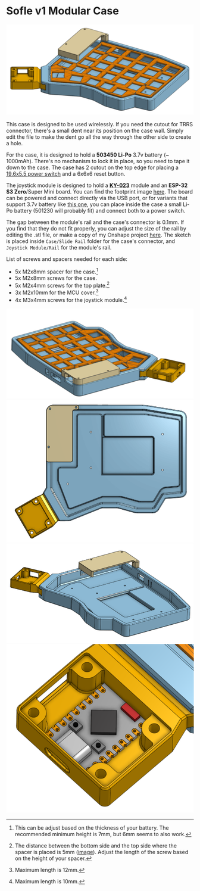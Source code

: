 # Sofle v1 Modular Case

![](img/01.png)

This case is designed to be used wirelessly. If you need the cutout for TRRS connector, there's a small dent near its position on the case wall. Simply edit the file to make the dent go all the way through the other side to create a hole.

For the case, it is designed to hold a **503450 Li-Po** 3.7v battery (~ 1000mAh). There's no mechanism to lock it in place, so you need to tape it down to the case. The case has 2 cutout on the top edge for placing a [19.6x5.5 power switch](img/power_switch_footprint.jpg) and a 6x6x6 reset button.

The joystick module is designed to hold a **[KY-023](https://arduinomodules.info/ky-023-joystick-dual-axis-module/)** module and an **ESP-32 S3 Zero**/Super Mini board. You can find the footprint image [here](img/esp32-zero-footprint.jpg). The board can be powered and connect directly via the USB port, or for variants that support 3.7v battery like [this one](https://vn.shp.ee/Lcttqmr), you can place inside the case a small Li-Po battery (501230 will probably fit) and connect both to a power switch.

The gap between the module's rail and the case's connector is 0.1mm. If you find that they do not fit properly, you can adjust the size of the rail by editing the .stl file, or make a copy of my Onshape project [here](https://cad.onshape.com/documents/8e4b67d99ebe6a9953b51236/w/fc37eb56f099d0099efda1f7). The sketch is placed inside `Case/Slide Rail` folder for the case's connector, and `Joystick Module/Rail` for the module's rail.

List of screws and spacers needed for each side:

-   5x M2x8mm spacer for the case.[^1]
-   5x M2x8mm screws for the case.
-   5x M2x4mm screws for the top plate.[^2]
-   3x M2x10mm for the MCU cover.[^3]
-   4x M3x4mm screws for the joystick module.[^4]

[^1]: This can be adjust based on the thickness of your battery. The recommended minimum height is 7mm, but 6mm seems to also work.
[^2]: The distance between the bottom side and the top side where the spacer is placed is 5mm ([image](img/06.png)). Adjust the length of the screw based on the height of your spacer.
[^3]: Maximum length is 12mm.
[^4]: Maximum length is 10mm.

![](img/02.png)
![](img/03.png)
![](img/04.png)
![](img/05.png)
